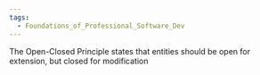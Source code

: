 ```yaml
---
tags:
  - Foundations_of_Professional_Software_Dev
---
```

The Open-Closed Principle states that entities should be open for extension, but closed for modification